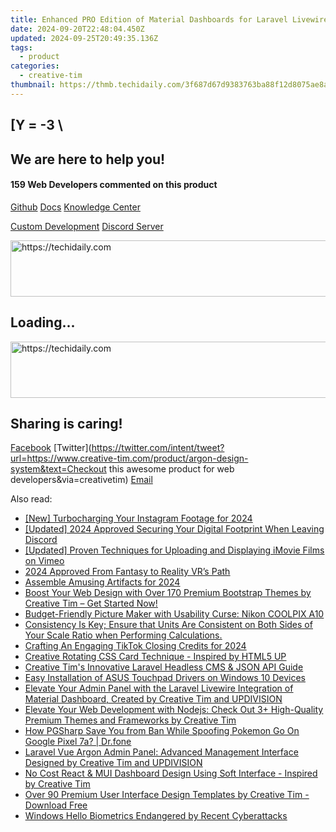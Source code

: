 ```yaml
---
title: Enhanced PRO Edition of Material Dashboards for Laravel Livewire - Designed by Creative Tim & UPDIVISION Tech Team
date: 2024-09-20T22:48:04.450Z
updated: 2024-09-25T20:49:35.136Z
tags:
  - product
categories:
  - creative-tim
thumbnail: https://thmb.techidaily.com/3f687d67d9383763ba88f12d8075ae8aa6427188f43a6303126317717e7f8427.jpg
---
```


## \[Y = -3 \

## We are here to help you!

#### 159 Web Developers commented on this product

[Github](https://github.com/creativetimofficial/argon-design-system) [Docs](https://tools.techidaily.com/creative-tim/products/) [Knowledge Center](https://tools.techidaily.com/creative-tim/products/) 

[Custom Development](https://tools.techidaily.com/creative-tim/products/) [Discord Server](https://discord.com/invite/FhCJCaHdQa) 

<!-- affiliate ads begin -->
<a href="https://appsumo.8odi.net/c/5597632/2052062/7443" target="_top" id="2052062">
  <img src="//a.impactradius-go.com/display-ad/7443-2052062" border="0" alt="https://techidaily.com" width="728" height="90"/>
</a>
<img height="0" width="0" src="https://appsumo.8odi.net/i/5597632/2052062/7443" style="position:absolute;visibility:hidden;" border="0" />
<!-- affiliate ads end -->

## Loading...

<!-- affiliate ads begin -->
<a href="https://zebaoaffiliateprogram.pxf.io/c/5597632/2137974/21526" target="_top" id="2137974">
  <img src="//a.impactradius-go.com/display-ad/21526-2137974" border="0" alt="https://techidaily.com" width="728" height="90"/>
</a>
<img height="0" width="0" src="https://zebaoaffiliateprogram.pxf.io/i/5597632/2137974/21526" style="position:absolute;visibility:hidden;" border="0" />
<!-- affiliate ads end -->

## Sharing is caring!

[Facebook](https://www.facebook.com/sharer/sharer.php?u=https://www.creative-tim.com/product/argon-design-system?src=sdkpreparse) [Twitter](https://twitter.com/intent/tweet?url=https://www.creative-tim.com/product/argon-design-system&text=Checkout this awesome product for web developers&via=creativetim) [Email](https://tools.techidaily.com/creative-tim/products/)

<ins class="adsbygoogle"
     style="display:block"
     data-ad-format="autorelaxed"
     data-ad-client="ca-pub-7571918770474297"
     data-ad-slot="1223367746"></ins>

<ins class="adsbygoogle"
     style="display:block"
     data-ad-client="ca-pub-7571918770474297"
     data-ad-slot="8358498916"
     data-ad-format="auto"
     data-full-width-responsive="true"></ins>

<span class="atpl-alsoreadstyle">Also read:</span>
<div><ul>
<li><a href="https://instagram-video-files.techidaily.com/new-turbocharging-your-instagram-footage-for-2024/"><u>[New] Turbocharging Your Instagram Footage for 2024</u></a></li>
<li><a href="https://discord-videos.techidaily.com/updated-2024-approved-securing-your-digital-footprint-when-leaving-discord/"><u>[Updated] 2024 Approved Securing Your Digital Footprint When Leaving Discord</u></a></li>
<li><a href="https://vimeo-videos.techidaily.com/updated-proven-techniques-for-uploading-and-displaying-imovie-films-on-vimeo/"><u>[Updated] Proven Techniques for Uploading and Displaying iMovie Films on Vimeo</u></a></li>
<li><a href="https://article-tips.techidaily.com/2024-approved-from-fantasy-to-reality-vrs-path/"><u>2024 Approved From Fantasy to Reality VR’s Path</u></a></li>
<li><a href="https://article-helps.techidaily.com/assemble-amusing-artifacts-for-2024/"><u>Assemble Amusing Artifacts for 2024</u></a></li>
<li><a href="https://fox-place.techidaily.com/boost-your-web-design-with-over-170-premium-bootstrap-themes-by-creative-tim-get-started-now/"><u>Boost Your Web Design with Over 170 Premium Bootstrap Themes by Creative Tim – Get Started Now!</u></a></li>
<li><a href="https://buynow-reviews.techidaily.com/budget-friendly-picture-maker-with-usability-curse-nikon-coolpix-a10/"><u>Budget-Friendly Picture Maker with Usability Curse: Nikon COOLPIX A10</u></a></li>
<li><a href="https://fox-place.techidaily.com/consistency-is-key-ensure-that-units-are-consistent-on-both-sides-of-your-scale-ratio-when-performing-calculations/"><u>Consistency Is Key; Ensure that Units Are Consistent on Both Sides of Your Scale Ratio when Performing Calculations.</u></a></li>
<li><a href="https://tiktok-videos.techidaily.com/crafting-an-engaging-tiktok-closing-credits-for-2024/"><u>Crafting An Engaging TikTok Closing Credits for 2024</u></a></li>
<li><a href="https://fox-place.techidaily.com/creative-rotating-css-card-technique-inspired-by-html5-up/"><u>Creative Rotating CSS Card Technique - Inspired by HTML5 UP</u></a></li>
<li><a href="https://fox-place.techidaily.com/creative-tims-innovative-laravel-headless-cms-and-json-api-guide/"><u>Creative Tim's Innovative Laravel Headless CMS & JSON API Guide</u></a></li>
<li><a href="https://win-amazing.techidaily.com/easy-installation-of-asus-touchpad-drivers-on-windows-10-devices/"><u>Easy Installation of ASUS Touchpad Drivers on Windows 10 Devices</u></a></li>
<li><a href="https://fox-place.techidaily.com/elevate-your-admin-panel-with-the-laravel-livewire-integration-of-material-dashboard-created-by-creative-tim-and-updivision/"><u>Elevate Your Admin Panel with the Laravel Livewire Integration of Material Dashboard, Created by Creative Tim and UPDIVISION</u></a></li>
<li><a href="https://fox-place.techidaily.com/elevate-your-web-development-with-nodejs-check-out-3plus-high-quality-premium-themes-and-frameworks-by-creative-tim/"><u>Elevate Your Web Development with Nodejs: Check Out 3+ High-Quality Premium Themes and Frameworks by Creative Tim</u></a></li>
<li><a href="https://pokemon-go-android.techidaily.com/how-pgsharp-save-you-from-ban-while-spoofing-pokemon-go-on-google-pixel-7a-drfone-by-drfone-virtual-android/"><u>How PGSharp Save You from Ban While Spoofing Pokemon Go On Google Pixel 7a? | Dr.fone</u></a></li>
<li><a href="https://fox-place.techidaily.com/laravel-vue-argon-admin-panel-advanced-management-interface-designed-by-creative-tim-and-updivision/"><u>Laravel Vue Argon Admin Panel: Advanced Management Interface Designed by Creative Tim and UPDIVISION</u></a></li>
<li><a href="https://fox-place.techidaily.com/no-cost-react-and-mui-dashboard-design-using-soft-interface-inspired-by-creative-tim/"><u>No Cost React & MUI Dashboard Design Using Soft Interface - Inspired by Creative Tim</u></a></li>
<li><a href="https://fox-place.techidaily.com/over-90-premium-user-interface-design-templates-by-creative-tim-download-free/"><u>Over 90 Premium User Interface Design Templates by Creative Tim - Download Free</u></a></li>
<li><a href="https://windows11.techidaily.com/windows-hello-biometrics-endangered-by-recent-cyberattacks/"><u>Windows Hello Biometrics Endangered by Recent Cyberattacks</u></a></li>
</ul></div>

